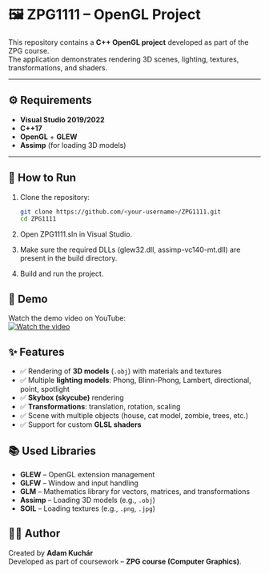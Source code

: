 # 🖼️ ZPG1111 – OpenGL Project

This repository contains a **C++ OpenGL project** developed as part of the ZPG course.  
The application demonstrates rendering 3D scenes, lighting, textures, transformations, and shaders.

---

## ⚙️ Requirements

- **Visual Studio 2019/2022**  
- **C++17**  
- **OpenGL** + **GLEW**  
- **Assimp** (for loading 3D models)  

---

## 🚀 How to Run

1. Clone the repository:
   ```bash
   git clone https://github.com/<your-username>/ZPG1111.git
   cd ZPG1111
2. Open ZPG1111.sln in Visual Studio.

3. Make sure the required DLLs (glew32.dll, assimp-vc140-mt.dll) are present in the build directory.

4. Build and run the project.

## 🎥 Demo

Watch the demo video on YouTube:  
[![Watch the video](https://img.youtube.com/vi/rRctr2Un48M/0.jpg)](https://youtu.be/rRctr2Un48M)



## ✨ Features

- ✅ Rendering of **3D models** (`.obj`) with materials and textures  
- ✅ Multiple **lighting models**: Phong, Blinn-Phong, Lambert, directional, point, spotlight  
- ✅ **Skybox (skycube)** rendering  
- ✅ **Transformations**: translation, rotation, scaling  
- ✅ Scene with multiple objects (house, cat model, zombie, trees, etc.)  
- ✅ Support for custom **GLSL shaders**  

## 📚 Used Libraries

- **GLEW** – OpenGL extension management  
- **GLFW** – Window and input handling  
- **GLM** – Mathematics library for vectors, matrices, and transformations  
- **Assimp** – Loading 3D models (e.g., `.obj`)  
- **SOIL** – Loading textures (e.g., `.png`, `.jpg`)  


## 🧑‍💻 Author

Created by **Adam Kuchár**  
Developed as part of coursework – **ZPG course (Computer Graphics)**.  

